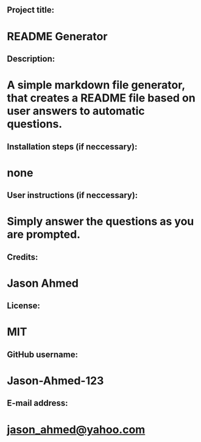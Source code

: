 
  ## Project title:
  # README Generator

  ## Description:
  # A simple markdown file generator, that creates a README file based on user answers to automatic questions.

  ## Installation steps (if neccessary):
  # none

  ## User instructions (if neccessary):
  # Simply answer the questions as you are prompted.

  ## Credits:
  # Jason Ahmed

  ## License:
  # MIT

  ## GitHub username:
  # Jason-Ahmed-123

  ## E-mail address:
  # jason_ahmed@yahoo.com
